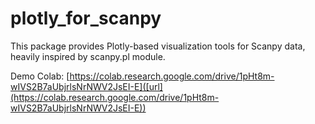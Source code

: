 # plotly_for_scanpy

This package provides Plotly-based visualization tools for Scanpy data, heavily inspired by scanpy.pl module.

Demo Colab: [https://colab.research.google.com/drive/1pHt8m-wIVS2B7aUbjrlsNrNWV2JsEI-E]([url](https://colab.research.google.com/drive/1pHt8m-wIVS2B7aUbjrlsNrNWV2JsEI-E))
